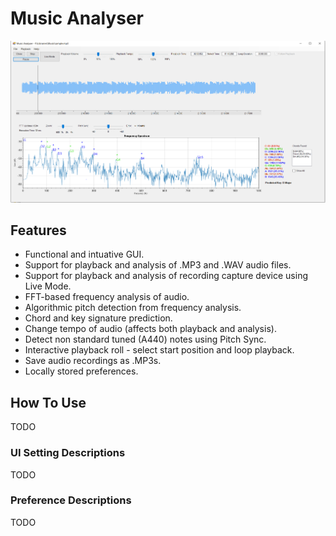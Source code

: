 # Music Analyser

![MusicAnalyser](https://github.com/Seank23/MusicAnalyser/blob/master/Images/MusicAnalyser1.PNG)

## Features
- Functional and intuative GUI.
- Support for playback and analysis of .MP3 and .WAV audio files.
- Support for playback and analysis of recording capture device using Live Mode.
- FFT-based frequency analysis of audio.
- Algorithmic pitch detection from frequency analysis.
- Chord and key signature prediction.
- Change tempo of audio (affects both playback and analysis).
- Detect non standard tuned (A440) notes using Pitch Sync.
- Interactive playback roll - select start position and loop playback.
- Save audio recordings as .MP3s.
- Locally stored preferences.

## How To Use
TODO
### UI Setting Descriptions
TODO
### Preference Descriptions
TODO


